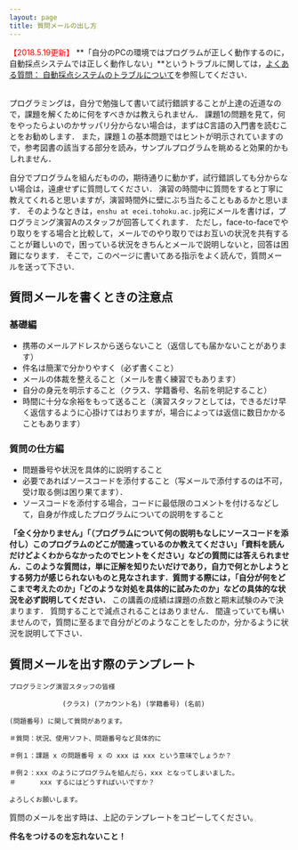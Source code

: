 ```yaml
---
layout: page
title: 質問メールの出し方
---
```


<font color="red">【2018.5.19更新】</font> **「自分のPCの環境ではプログラムが正しく動作するのに，自動採点システムでは正しく動作しない」**というトラブルに関しては，[よくある質問： 自動採点システムのトラブルについて](./faq_trouble.html)を参照してください．

<br>
プログラミングは，自分で勉強して書いて試行錯誤することが上達の近道なので，課題を解くために何をすべきかは教えられません．
課題1の問題を見て，何をやったらよいのかサッパリ分からない場合は，まずはC言語の入門書を読むことをお勧めします．
また，課題１の基本問題ではヒントが明示されていますので，参考図書の該当する部分を読み，サンプルプログラムを眺めると効果的かもしれません．

自分でプログラムを組んだものの，期待通りに動かず，試行錯誤しても分からない場合は，遠慮せずに質問してください．
演習の時間中に質問をすると丁寧に教えてくれると思いますが，演習時間外に壁にぶち当たることもあるかと思います．
そのようなときは，`enshu at ecei.tohoku.ac.jp`宛にメールを書けば，プログラミング演習Aのスタッフが回答してくれます．
ただし，face-to-faceでやり取りをする場合と比較して，メールでのやり取りではお互いの状況を共有することが難しいので，困っている状況をきちんとメールで説明しないと，回答は困難になります．
そこで，このページに書いてある指示をよく読んで，質問メールを送って下さい．

## 質問メールを書くときの注意点

### 基礎編
* 携帯のメールアドレスから送らないこと（返信しても届かないことがあります）
* 件名は簡潔で分かりやすく（必ず書くこと）
* メールの体裁を整えること（メールを書く練習でもあります）
* 自分の身元を明示すること（クラス、学籍番号、名前を明記すること）
* 時間に十分な余裕をもって送ること（演習スタッフとしては，できるだけ早く返信するように心掛けてはおりますが，場合によっては返信に数日かかることもあります）

### 質問の仕方編
* 問題番号や状況を具体的に説明すること
* 必要であればソースコードを添付すること（写メールで添付するのは不可，受け取る側は困り果てます）．
* ソースコードを添付する場合，コードに最低限のコメントを付けるなどして，自身が作成したプログラムについての説明をすること

**「全く分かりません」「（プログラムについて何の説明もなしにソースコードを添付し）このプログラムのどこが間違っているのか教えてください」「資料を読んだけどよくわからなかったのでヒントをください」などの質問には答えられません．このような質問は，単に正解を知りたいだけであり，自力で何とかしようとする努力が感じられないものと見なされます．質問する際には，「自分が何をどこまで考えたのか」「どのような対処を具体的に試みたのか」などの具体的な状況を必ず説明してください．**
この講義の成績は課題の点数と期末試験のみで決まります．
質問することで減点されることはありません．
間違っていても構いませんので，質問に至るまで自分がどのようなことをしたのか，分かるように状況を説明して下さい．

## 質問メールを出す際のテンプレート

```
プログラミング演習スタッフの皆様

　　　　　　　　(クラス) (アカウント名) (学籍番号) (名前)

(問題番号) に関して質問があります。

＃質問：状況、使用ソフト、問題番号など具体的に

＃例１：課題 x の問題番号 x の xxx は xxx という意味でしょうか？

＃例２：xxx のようにプログラムを組んだら，xxx となってしまいました。
＃      xxx するにはどうすればいいですか？

よろしくお願いします。
```

質問のメールを出す時は、上記のテンプレートをコピーしてください。

**件名をつけるのを忘れないこと！**
